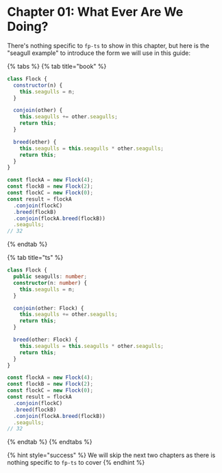 # Chapter 01: What Ever Are We Doing?

There's nothing specific to `fp-ts` to show in this chapter, but here is the "seagull example" to introduce the form we will use in this guide:

{% tabs %}
{% tab title="book" %}
```javascript
class Flock {
  constructor(n) {
    this.seagulls = n;
  }

  conjoin(other) {
    this.seagulls += other.seagulls;
    return this;
  }

  breed(other) {
    this.seagulls = this.seagulls * other.seagulls;
    return this;
  }
}

const flockA = new Flock(4);
const flockB = new Flock(2);
const flockC = new Flock(0);
const result = flockA
  .conjoin(flockC)
  .breed(flockB)
  .conjoin(flockA.breed(flockB))
  .seagulls;
// 32
```
{% endtab %}

{% tab title="ts" %}
```typescript
class Flock {
  public seagulls: number;
  constructor(n: number) {
    this.seagulls = n;
  }

  conjoin(other: Flock) {
    this.seagulls += other.seagulls;
    return this;
  }

  breed(other: Flock) {
    this.seagulls = this.seagulls * other.seagulls;
    return this;
  }
}

const flockA = new Flock(4);
const flockB = new Flock(2);
const flockC = new Flock(0);
const result = flockA
  .conjoin(flockC)
  .breed(flockB)
  .conjoin(flockA.breed(flockB))
  .seagulls;
// 32
```
{% endtab %}
{% endtabs %}

{% hint style="success" %}
We will skip the next two chapters as there is nothing specific to `fp-ts` to cover
{% endhint %}

